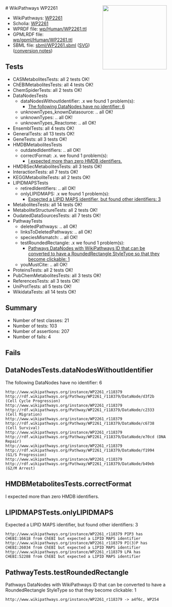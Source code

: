 <img style="float: right; width: 200px" src="../logo.png" />
# WikiPathways WP2261

* WikiPathways: [WP2261](https://identifiers.org/wikipathways:WP2261)
* Scholia: [WP2261](https://scholia.toolforge.org/wikipathways/WP2261)
* WPRDF file: [wp/Human/WP2261.ttl](../wp/Human/WP2261.ttl)
* GPMLRDF file: [wp/gpml/Human/WP2261.ttl](../wp/gpml/Human/WP2261.ttl)
* SBML file: [sbml/WP2261.sbml](../sbml/WP2261.sbml) ([SVG](../sbml/WP2261.svg)) ([conversion notes](../sbml/WP2261.txt))

## Tests
* CASMetabolitesTests: all 2 tests OK!
* ChEBIMetabolitesTests: all 4 tests OK!
* ChemSpiderTests: all 2 tests OK!
* DataNodesTests
    * dataNodesWithoutIdentifier: .x we found 1 problem(s):
        * [The following DataNodes have no identifier: 6](#d2d32fa5)
    * unknownTypes_knownDatasource: .. all OK!
    * unknownTypes: .. all OK!
    * unknownTypes_Reactome: .. all OK!
* EnsemblTests: all 4 tests OK!
* GeneralTests: all 13 tests OK!
* GeneTests: all 3 tests OK!
* HMDBMetabolitesTests
    * outdatedIdentifiers: .. all OK!
    * correctFormat: .x. we found 1 problem(s):
        * [I expected more than zero HMDB identifiers.](#ad154c1e)
* HMDBSecMetabolitesTests: all 3 tests OK!
* InteractionTests: all 7 tests OK!
* KEGGMetaboliteTests: all 2 tests OK!
* LIPIDMAPSTests
    * retiredIdentifiers: .. all OK!
    * onlyLIPIDMAPS: .x we found 1 problem(s):
        * [Expected a LIPID MAPS identifier, but found other identifiers: 3](#48cc60ba)
* MetabolitesTests: all 14 tests OK!
* MetaboliteStructureTests: all 2 tests OK!
* OudatedDataSourcesTests: all 7 tests OK!
* PathwayTests
    * deletedPathways: .. all OK!
    * linksToDeletedPathways: .. all OK!
    * speciesMismatch: .. all OK!
    * testRoundedRectangle: .x we found 1 problem(s):
        * [Pathways DataNodes with WikiPathways ID that can be converted to have a RoundedRectangle StyleType so that they become clickable: 1](#9fbad3cb)
    * youMustCite: .. all OK!
* ProteinsTests: all 2 tests OK!
* PubChemMetabolitesTests: all 3 tests OK!
* ReferencesTests: all 3 tests OK!
* UniProtTests: all 5 tests OK!
* WikidataTests: all 14 tests OK!


## Summary

* Number of test classes: 21
* Number of tests: 103
* Number of assertions: 207
* Number of fails: 4

## Fails

<a name="d2d32fa5" />

## DataNodesTests.dataNodesWithoutIdentifier

The following DataNodes have no identifier: 6
```
http://www.wikipathways.org/instance/WP2261_r118379 http://rdf.wikipathways.org/Pathway/WP2261_r118379/DataNode/d3f2b (Cell Cycle Progression)
http://www.wikipathways.org/instance/WP2261_r118379 http://rdf.wikipathways.org/Pathway/WP2261_r118379/DataNode/c2333 (Cell Migration)
http://www.wikipathways.org/instance/WP2261_r118379 http://rdf.wikipathways.org/Pathway/WP2261_r118379/DataNode/c6738 (Cell Survival)
http://www.wikipathways.org/instance/WP2261_r118379 http://rdf.wikipathways.org/Pathway/WP2261_r118379/DataNode/e70cd (DNA Repair)
http://www.wikipathways.org/instance/WP2261_r118379 http://rdf.wikipathways.org/Pathway/WP2261_r118379/DataNode/f1994 (G1/S Progression)
http://www.wikipathways.org/instance/WP2261_r118379 http://rdf.wikipathways.org/Pathway/WP2261_r118379/DataNode/b49eb (G2/M Arrest)
```

<a name="ad154c1e" />

## HMDBMetabolitesTests.correctFormat

I expected more than zero HMDB identifiers.
<a name="48cc60ba" />

## LIPIDMAPSTests.onlyLIPIDMAPS

Expected a LIPID MAPS identifier, but found other identifiers: 3
```
http://www.wikipathways.org/instance/WP2261_r118379 PIP3 has CHEBI:16618 from ChEBI but expected a LIPID MAPS identifier
http://www.wikipathways.org/instance/WP2261_r118379 PI(3)P has CHEBI:26034 from ChEBI but expected a LIPID MAPS identifier
http://www.wikipathways.org/instance/WP2261_r118379 LPA has CHEBI:52288 from ChEBI but expected a LIPID MAPS identifier
```

<a name="9fbad3cb" />

## PathwayTests.testRoundedRectangle

Pathways DataNodes with WikiPathways ID that can be converted to have a RoundedRectangle StyleType so that they become clickable: 1
```
http://www.wikipathways.org/instance/WP2261_r118379 -> a4f6c, WP254
 ```

